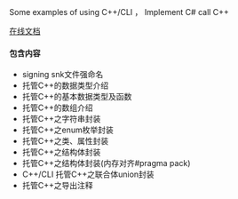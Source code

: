 Some examples of using C++/CLI ， Implement C# call C++ 

[在线文档](https://blog.csdn.net/aoshilang2249/category_9271302.html)

#### 包含内容
- signing snk文件强命名
- 托管C++的数据类型介绍
- 托管C++的基本数据类型及函数
- 托管C++的数组介绍
- 托管C++之字符串封装
- 托管C++之enum枚举封装
- 托管C++之类、属性封装
- 托管C++之结构体封装
- 托管C++之结构体封装(内存对齐#pragma pack)
- C++/CLI 托管C++之联合体union封装
- 托管C++之导出注释

